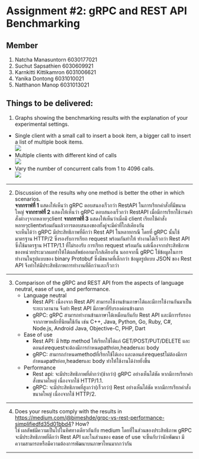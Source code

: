 # Assignment #2: gRPC and REST API Benchmarking
## Member

1. Natcha Manasuntorn 6030177021
2. Suchut Sapsathien 6030609921
3. Karnkitti Kittikamron 6031006621
4. Yanika Dontong 6031010021
5. Natthanon Manop 6031013021
## Things to be delivered:
1. Graphs showing the benchmarking results with the explanation of your experimental settings. </br>
* Single client with a small call to insert a book item, a bigger call to insert a list of multiple book items. </br>
![](https://i.imgur.com/3j09doy.png)
* Multiple clients with different kind of calls </br>
![](https://i.imgur.com/grr5D4y.png)
* Vary the number of concurrent calls from 1 to 4096 calls. </br>
![](https://i.imgur.com/oHVokAu.png)
---

2. Discussion of the results why one method is better the other in which scenarios.</br>
**จากกราฟที่ 1** แสดงให้เห็นว่า gRPC ตอบสนองเร็วกว่า RestAPI ในการเรียกคำสั่งที่มีขนาดใหญ่ 
**จากกราฟที่ 2** แสดงให้เห็นว่า gRPC ตอบสนองเร็วกว่า RestAPI เมื่อมีการเรียกใช้งานคำสั่งต่างๆจากหลายๆclient 
**จากกราฟที่ 3** แสดงให้เห็นว่าเมื่อมี client เรียกใช้คำสั่งหลายๆclientพร้อมกันแล้วการตอบสนองของทั้งคู่จะมีค่าที่ใกล้เคียงกัน </br>
จะเห็นได้ว่า gRPC มีประสิทธิภาพที่ดีกว่า Rest API ในหลายกรณี โดยที่ gRPC นั้นใช้มาตรฐาน HTTP/2 ซึ่งรองรับการเรียก request พร้อมกันทำให้ ทำงานได้เร็วกว่า Rest API ซึ่งใช้มาตรฐาน HTTP/1.1 ที่ไม่รองรับ การเรียก request พร้อมกัน แต่เนื่องจากประสิทธิภาพของหน่วยประมวลผลทำให้ได้ผลลัพธ์ออกมาใกล้เคียงกัน นอกจากนี้ gRPC ใช้ข้อมูลในการทำงานในรูปแบบของ binary Protobuf ซึ่งมีขนาดที่เล็กกว่า ข้อมูลรูปแบบ JSON ของ Rest API จึงทำให้มีประสิทธิภาพการทำงานที่ดีกว่าและเร็วกว่า

---

3. Comparison of the gRPC and REST API from the aspects of language neutral, ease of use, and performance. 
    - Language neutral
        - Rest API: เนื่องจาก Rest API สามารถใช้งานข้ามภาษาได้และมีการใช้งานกันมาเป็นระยะเวลานาน จึงทำ Rest API มีภาษาที่รับรองค่อนข้างมาก
        - gRPC: gRPC สามารถทำงานข้ามภาษาได้เหมือนกันกับ Rest API และมีการรับรองจากภาษาหลักที่นิยมใช้กัน เช่น C++, Java, Python, Go, Ruby, C#, Node.js, Android Java, Objective-C, PHP, Dart
    - Ease of use
        - Rest API: มี http method ให้เรียกใช้ได้แก่ GET/POST/PUT/DELETE และตอนส่งrequestจะต้องมีการกำหนดpathย่อย,headerและ body 
        - gRPC: สามารถกำหนดmethodที่เรียกใช้ได้เอง และตอนส่งrequestไม่ต้องมีการกำหนดpathย่อย,headerและ body ทำให้ใช้งานได้ง่ายยิ่งขึ้น
    - Performance
        - Rest api: จะมีประสิทธิภาพที่ต่ำกว่า(ช้ากว่า) gRPC อย่างเห็นได้ชัด หากมีการเรียกคำสั่งขนาดใหญ่ เนื่องจากใช้ HTTP/1.1.
        - gRPC: จะมีประสิทธิภาพที่สูงกว่า(เร็วกว่า) Rest อย่างเห็นได้ชัด หากมีการเรียกคำสั่งขนาดใหญ่ เนื่องจากใช้ HTTP/2.
---

4. Does your results comply with the results in https://medium.com/@bimeshde/grpc-vs-rest-performance-simplifiedfd35d01bbd4? How? </br>
ใช่ ผลลัพธ์มีความเป็นไปในทิศทางเดียวกันกับ medium โดยที่ในส่วนของประสิทธิภาพ gRPC จะมีประสิทธิภาพที่ดีกว่า Rest API และในส่วนของ ease of use จะขึ้นกับว่านักพัฒนา มีความสามารถหรือมีความต้องการพัฒนาบนภาษาไหนมากกว่ากัน

---
